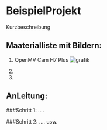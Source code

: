 # BeispielProjekt

Kurzbeschreibung

## **Maaterialliste mit Bildern:**

1. OpenMV Cam H7 Plus
![grafik](https://user-images.githubusercontent.com/58113045/193541221-6277b8d4-194d-42e7-83aa-ce5ab9cb5d44.png)
2. 

3. 



## **AnLeitung:**

###Schritt 1:
....

###Schritt 2: 
....
usw.

